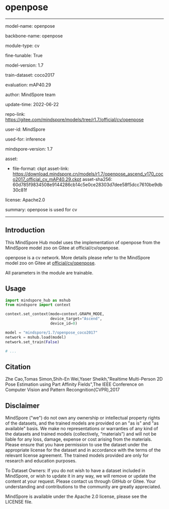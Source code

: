 # openpose

---

model-name: openpose

backbone-name: openpose

module-type: cv

fine-tunable: True

model-version: 1.7

train-dataset: coco2017

evaluation: mAP40.29

author: MindSpore team

update-time: 2022-06-22

repo-link: <https://gitee.com/mindspore/models/tree/r1.7/official/cv/openpose>

user-id: MindSpore

used-for: inference

mindspore-version: 1.7

asset:

-
    file-format: ckpt
    asset-link: <https://download.mindspore.cn/models/r1.7/openpose_ascend_v170_coco2017_official_cv_mAP40.29.ckpt>
    asset-sha256: 60d785f9834508e9144286cb14c5e0ce28303d7dee58f5dcc7610be9db30c81f

license: Apache2.0

summary: openpose is used for cv

---

## Introduction

This MindSpore Hub model uses the implementation of openpose from the MindSpore model zoo on Gitee at official/cv/openpose.

openpose is a cv network. More details please refer to the MindSpore model zoo on Gitee at [official/cv/openpose](https://gitee.com/mindspore/models/blob/r1.7/official/cv/openpose/README.md).

All parameters in the module are trainable.

## Usage

```python
import mindspore_hub as mshub
from mindspore import context

context.set_context(mode=context.GRAPH_MODE,
                    device_target="Ascend",
                    device_id=0)

model = "mindspore/1.7/openpose_coco2017"
network = mshub.load(model)
network.set_train(False)

# ...
```

## Citation

Zhe Cao,Tomas Simon,Shih-En Wei,Yaser Sheikh,"Realtime Multi-Person 2D Pose Estimation using Part Affinity Fields",The IEEE Conference on Computer Vision and Pattern Recongnition(CVPR),2017

## Disclaimer

MindSpore ("we") do not own any ownership or intellectual property rights of the datasets, and the trained models are provided on an "as is" and "as available" basis. We make no representations or warranties of any kind of the datasets and trained models (collectively, “materials”) and will not be liable for any loss, damage, expense or cost arising from the materials. Please ensure that you have permission to use the dataset under the appropriate license for the dataset and in accordance with the terms of the relevant license agreement. The trained models provided are only for research and education purposes.

To Dataset Owners: If you do not wish to have a dataset included in MindSpore, or wish to update it in any way, we will remove or update the content at your request. Please contact us through GitHub or Gitee. Your understanding and contributions to the community are greatly appreciated.

MindSpore is available under the Apache 2.0 license, please see the LICENSE file.
